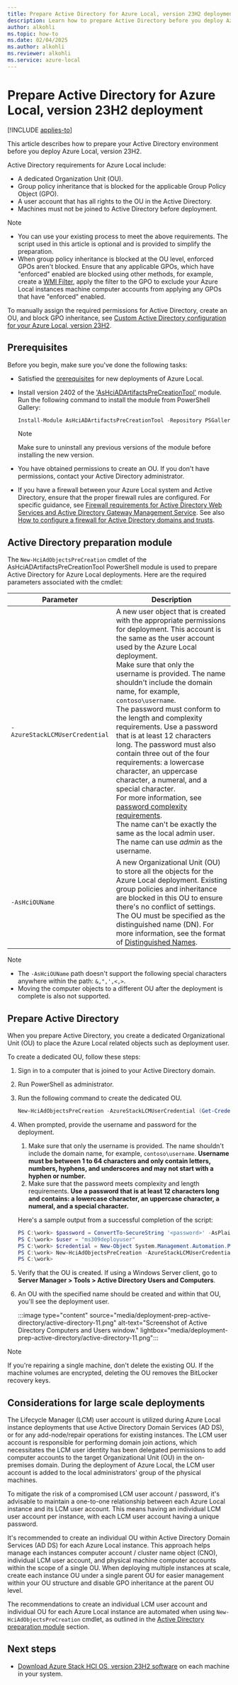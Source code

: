 ```yaml
--- 
title: Prepare Active Directory for Azure Local, version 23H2 deployment
description: Learn how to prepare Active Directory before you deploy Azure Local, version 23H2.
author: alkohli
ms.topic: how-to
ms.date: 02/04/2025
ms.author: alkohli
ms.reviewer: alkohli
ms.service: azure-local
---
```


# Prepare Active Directory for Azure Local, version 23H2 deployment

[!INCLUDE [applies-to](../includes/hci-applies-to-23h2.md)]

This article describes how to prepare your Active Directory environment before you deploy Azure Local, version 23H2.

Active Directory requirements for Azure Local include:

- A dedicated Organization Unit (OU).
- Group policy inheritance that is blocked for the applicable Group Policy Object (GPO).
- A user account that has all rights to the OU in the Active Directory.
- Machines must not be joined to Active Directory before deployment.

> [!NOTE]
> - You can use your existing process to meet the above requirements. The script used in this article is optional and is provided to simplify the preparation.
> - When group policy inheritance is blocked at the OU level, enforced GPOs aren't blocked. Ensure that any applicable GPOs, which have "enforced" enabled are blocked using other methods, for example, create a [WMI Filter](https://techcommunity.microsoft.com/t5/ask-the-directory-services-team/fun-with-wmi-filters-in-group-policy/ba-p/395648), apply the filter to the GPO to exclude your Azure Local instances machine computer accounts from applying any GPOs that have "enforced" enabled.

To manually assign the required permissions for Active Directory, create an OU, and block GPO inheritance, see
[Custom Active Directory configuration for your Azure Local, version 23H2](../plan/configure-custom-settings-active-directory.md).

## Prerequisites

Before you begin, make sure you've done the following tasks:

- Satisfied the [prerequisites](./deployment-prerequisites.md) for new deployments of Azure Local.
- Install version 2402 of the ['AsHciADArtifactsPreCreationTool'](https://www.powershellgallery.com/packages/AsHciADArtifactsPreCreationTool/10.2402) module. Run the following command to install the module from PowerShell Gallery:

    ```powershell
    Install-Module AsHciADArtifactsPreCreationTool -Repository PSGallery -Force
    ```

    > [!NOTE]
    > Make sure to uninstall any previous versions of the module before installing the new version.

- You have obtained permissions to create an OU. If you don't have permissions, contact your Active Directory administrator.

- If you have a firewall between your Azure Local system and Active Directory, ensure that the proper firewall rules are configured. For specific guidance, see [Firewall requirements for Active Directory Web Services and Active Directory Gateway Management Service](../concepts/firewall-requirements.md). See also [How to configure a firewall for Active Directory domains and trusts](/troubleshoot/windows-server/active-directory/config-firewall-for-ad-domains-and-trusts#windows-server-2008-and-later-versions).

## Active Directory preparation module

The `New-HciAdObjectsPreCreation` cmdlet of the AsHciADArtifactsPreCreationTool PowerShell module is used to prepare Active Directory for Azure Local deployments. Here are the required parameters associated with the cmdlet:

|Parameter|Description|
|--|--|
|`-AzureStackLCMUserCredential`|A new user object that is created with the appropriate permissions for deployment. This account is the same as the user account used by the Azure Local deployment.<br> Make sure that only the username is provided. The name shouldn't include the domain name, for example, `contoso\username`.<br>The password must conform to the length and complexity requirements. Use a password that is at least 12 characters long. The password must also contain three out of the four requirements: a lowercase character, an uppercase character, a numeral, and  a special character.<br>For more information, see [password complexity requirements](/azure/active-directory-b2c/password-complexity?pivots=b2c-user-flow).<br> The name can't be exactly the same as the local admin user. <br> The name can use *admin* as the username.|
|`-AsHciOUName`|A new Organizational Unit (OU) to store all the objects for the Azure Local deployment. Existing group policies and inheritance are blocked in this OU to ensure there's no conflict of settings. The OU must be specified as the distinguished name (DN). For more information, see the format of [Distinguished Names](/previous-versions/windows/desktop/ldap/distinguished-names).|

> [!NOTE]
> - The `-AsHciOUName` path doesn't support the following special characters anywhere within the path: `&,",',<,>`.
> - Moving the computer objects to a different OU after the deployment is complete is also not supported.

## Prepare Active Directory

When you prepare Active Directory, you create a dedicated Organizational Unit (OU) to place the Azure Local related objects such as deployment user.

To create a dedicated OU, follow these steps:

1. Sign in to a computer that is joined to your Active Directory domain.
1. Run PowerShell as administrator.
1. Run the following command to create the dedicated OU.

    ```powershell
    New-HciAdObjectsPreCreation -AzureStackLCMUserCredential (Get-Credential) -AsHciOUName "<OU name or distinguished name including the domain components>"

1. When prompted, provide the username and password for the deployment.

    1. Make sure that only the username is provided. The name shouldn't include the domain name, for example, `contoso\username`. **Username must be between 1 to 64 characters and only contain letters, numbers, hyphens, and underscores and may not start with a hyphen or number.**
    1. Make sure that the password meets complexity and length requirements. **Use a password that is at least 12 characters long and contains: a lowercase character, an uppercase character, a numeral, and  a special character.**

    Here's a sample output from a successful completion of the script:

    ```powershell
    PS C:\work> $password = ConvertTo-SecureString '<password>' -AsPlainText -Force
    PS C:\work> $user = "ms309deployuser"
    PS C:\work> $credential = New-Object System.Management.Automation.PSCredential ($user, $password)
    PS C:\work> New-HciAdObjectsPreCreation -AzureStackLCMUserCredential $credential -AsHciOUName "OU=ms309,DC=PLab8,DC=nttest,DC=microsoft,DC=com"    
    PS C:\work>
    ```

1. Verify that the OU is created.  If using a Windows Server client, go to **Server Manager > Tools > Active Directory Users and Computers**.

1. An OU with the specified name should be created and within that OU, you'll see the deployment user.

    :::image type="content" source="media/deployment-prep-active-directory/active-directory-11.png" alt-text="Screenshot of Active Directory Computers and Users window." lightbox="media/deployment-prep-active-directory/active-directory-11.png":::

> [!NOTE]
> If you're repairing a single machine, don't delete the existing OU. If the machine volumes are encrypted, deleting the OU removes the BitLocker recovery keys.

## Considerations for large scale deployments

The Lifecycle Manager (LCM) user account is utilized during Azure Local instance deployments that use Active Directory Domain Services (AD DS), or for any add-node/repair operations for existing instances. The LCM user account is responsible for performing domain join actions, which necessitates the LCM user identity has been delegated permissions to add computer accounts to the target Organizational Unit (OU) in the on-premises domain. During the deployment of Azure Local, the LCM user account is added to the local administrators' group of the physical machines.

To mitigate the risk of a compromised LCM user account / password, it's advisable to maintain a one-to-one relationship between each Azure Local instance and its LCM user account. This means having an individual LCM user account per instance, with each LCM user account having a unique password.

It's recommended to create an individual OU within Active Directory Domain Services (AD DS) for each Azure Local instance. This approach helps manage each instances computer account / cluster name object (CNO), individual LCM user account, and physical machine computer accounts within the scope of a single OU. When deploying multiple instances at scale, create each instance OU under a single parent OU for easier management within your OU structure and disable GPO inheritance at the parent OU level.

The recommendations to create an individual LCM user account and individual OU for each Azure Local instance are automated when using `New-HciAdObjectsPreCreation` cmdlet, as outlined in the [Active Directory preparation module](#active-directory-preparation-module) section.

## Next steps

- [Download Azure Stack HCI OS, version 23H2 software](./download-23h2-software.md) on each machine in your system.
